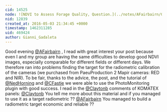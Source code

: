 ```yaml
---
cid: 14525
node: ![NDVI to Assess Forage Quality, Question.](../notes/AFairbairn/03-12-2016/ndvi-to-assess-forage-quality-question)
nid: 12839
created_at: 2016-05-03 21:34:45 +0000
timestamp: 1462311285
uid: 469424
author: Gianni_Gadaleta
---
```


Good evening [@AFairbairn](/profile/AFairbairn) ,
I read with great interest your post because even I and my group are having the same difficulties to develop good NDVI images, especially comparable for different fields or different days.
We therefore ran into problems finding the target for the radiometric calibration of the cameras (we purchased from PaeuProduction 2 Mapir cameras: RED and NIR).
To be fair, thanks to the advice, the post, and the tutorial of [@NedHorning](/profile/NedHorning) and [@CFastie](/profile/CFastie) we were able to use the PhotoMonitoring plugin with good success.
I read in the [@Claytonb](/profile/Claytonb) comments of KOMATEX panels:
[@Claytonb](/profile/Claytonb) You tell me more about this material and if you managed to use it as a target radiometric ??
[@AFairbairn](/profile/AFairbairn) You managed to build a radiometric target economic and reliable ??